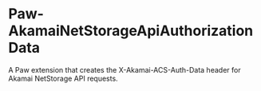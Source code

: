# Paw-AkamaiNetStorageApiAuthorizationData
A Paw extension that creates the X-Akamai-ACS-Auth-Data header for Akamai NetStorage API requests.
